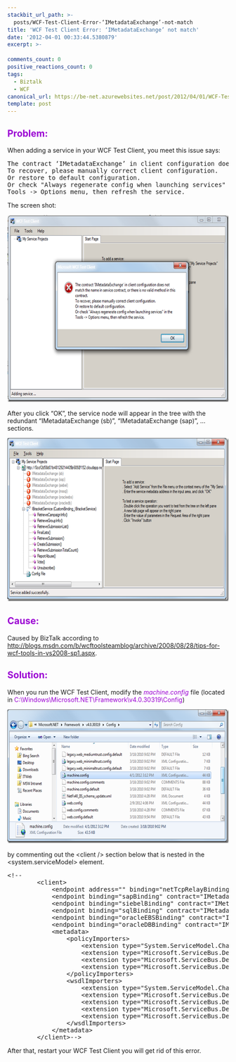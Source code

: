 ```yaml
---
stackbit_url_path: >-
  posts/WCF-Test-Client-Error-‘IMetadataExchange’-not-match
title: 'WCF Test Client Error: ‘IMetadataExchange’ not match'
date: '2012-04-01 00:33:44.5380879'
excerpt: >-
  
comments_count: 0
positive_reactions_count: 0
tags: 
  - Biztalk
  - WCF
canonical_url: https://be-net.azurewebsites.net/post/2012/04/01/WCF-Test-Client-Error-‘IMetadataExchange’-not-match
template: post
---
```

<h2><font style="font-weight: bold" color="#9b00d3">Problem:</font></h2>  <p>When adding a service in your WCF Test Client, you meet this issue says:</p>  <pre>The contract ‘IMetadataExchange’ in client configuration does not match the name in service contract, or there is no valid method in this contract.
To recover, please manually correct client configuration.
Or restore to default configuration.
Or check &quot;Always regenerate config when launching services&quot; in the
Tools -&gt; Options menu, then refresh the service.</pre>

<p>The screen shot:</p>

<p><a href="https://raw.githubusercontent.com/Jeff-Tian/blogengine.net/master/Source/BlogEngine/BlogEngine.NET/App_Data/files/image_501.png"><img style="background-image: none; border-right-width: 0px; margin: 0px 10px 0px 0px; padding-left: 0px; padding-right: 0px; display: inline; border-top-width: 0px; border-bottom-width: 0px; border-left-width: 0px; padding-top: 0px" title="WCF Test Client Error: ‘IMetadataExchange’ not match" border="0" alt="WCF Test Client Error: ‘IMetadataExchange’ not match" src="https://raw.githubusercontent.com/Jeff-Tian/blogengine.net/master/Source/BlogEngine/BlogEngine.NET/App_Data/files/image_thumb_219.png" width="669" height="425" /></a></p>

<p>After you click “OK”, the service node will appear in the tree with the redundant “IMetadataExchange (sb)”, “IMetadataExchange (sap)”, … sections.</p>

<p><a href="https://raw.githubusercontent.com/Jeff-Tian/blogengine.net/master/Source/BlogEngine/BlogEngine.NET/App_Data/files/image_502.png"><img style="background-image: none; border-right-width: 0px; margin: 0px 10px 0px 0px; padding-left: 0px; padding-right: 0px; display: inline; border-top-width: 0px; border-bottom-width: 0px; border-left-width: 0px; padding-top: 0px" title="WCF Test Client Error: ‘IMetadataExchange’ not match" border="0" alt="WCF Test Client Error: ‘IMetadataExchange’ not match" src="https://raw.githubusercontent.com/Jeff-Tian/blogengine.net/master/Source/BlogEngine/BlogEngine.NET/App_Data/files/image_thumb_220.png" width="682" height="371" /></a></p>

<h2><font color="#9b00d3"><font style="font-weight: bold">Cause:</font></font></h2>

<p>Caused by BizTalk according to <a href="http://blogs.msdn.com/b/wcftoolsteamblog/archive/2008/08/28/tips-for-wcf-tools-in-vs2008-sp1.aspx">http://blogs.msdn.com/b/wcftoolsteamblog/archive/2008/08/28/tips-for-wcf-tools-in-vs2008-sp1.aspx</a>.</p>

<h2><font style="font-weight: bold" color="#9b00d3">Solution:</font></h2>

<p>When you run the WCF Test Client, modify the <em><font color="#9b00d3">machine.config</font></em> file (located in <font color="#9b00d3">C:\Windows\Microsoft.NET\Framework\v4.0.30319\Config</font>)&#160; </p>

<p><a href="https://raw.githubusercontent.com/Jeff-Tian/blogengine.net/master/Source/BlogEngine/BlogEngine.NET/App_Data/files/image_503.png"><img style="background-image: none; border-right-width: 0px; margin: 0px 10px 0px 0px; padding-left: 0px; padding-right: 0px; display: inline; border-top-width: 0px; border-bottom-width: 0px; border-left-width: 0px; padding-top: 0px" title="machine.config" border="0" alt="machine.config" src="https://raw.githubusercontent.com/Jeff-Tian/blogengine.net/master/Source/BlogEngine/BlogEngine.NET/App_Data/files/image_thumb_221.png" width="635" height="304" /></a></p>

<p>by commenting out the &lt;client /&gt; section below that is nested in the &lt;system.serviceModel&gt; element.</p>

<pre class="brush: xml">&lt;!--
		&lt;client&gt;
			&lt;endpoint address=&quot;&quot; binding=&quot;netTcpRelayBinding&quot; contract=&quot;IMetadataExchange&quot; name=&quot;sb&quot;/&gt;
			&lt;endpoint binding=&quot;sapBinding&quot; contract=&quot;IMetadataExchange&quot; name=&quot;sap&quot;/&gt;
			&lt;endpoint binding=&quot;siebelBinding&quot; contract=&quot;IMetadataExchange&quot; name=&quot;siebel&quot;/&gt;
			&lt;endpoint binding=&quot;sqlBinding&quot; contract=&quot;IMetadataExchange&quot; name=&quot;mssql&quot;/&gt;
			&lt;endpoint binding=&quot;oracleEBSBinding&quot; contract=&quot;IMetadataExchange&quot; name=&quot;oracleebs&quot;/&gt;
			&lt;endpoint binding=&quot;oracleDBBinding&quot; contract=&quot;IMetadataExchange&quot; name=&quot;oracledb&quot;/&gt;
			&lt;metadata&gt;
				&lt;policyImporters&gt;
					&lt;extension type=&quot;System.ServiceModel.Channels.ContextBindingElementImporter, System.ServiceModel, Version=4.0.0.0, Culture=neutral, PublicKeyToken=b77a5c561934e089, processorArchitecture=MSIL&quot;/&gt;
					&lt;extension type=&quot;Microsoft.ServiceBus.Description.TcpRelayTransportBindingElementImporter, Microsoft.ServiceBus, Version=1.0.0.0, Culture=neutral, PublicKeyToken=31bf3856ad364e35&quot;/&gt;
					&lt;extension type=&quot;Microsoft.ServiceBus.Description.HttpRelayTransportBindingElementImporter, Microsoft.ServiceBus, Version=1.0.0.0, Culture=neutral, PublicKeyToken=31bf3856ad364e35&quot;/&gt;
					&lt;extension type=&quot;Microsoft.ServiceBus.Description.OnewayRelayTransportBindingElementImporter, Microsoft.ServiceBus, Version=1.0.0.0, Culture=neutral, PublicKeyToken=31bf3856ad364e35&quot;/&gt;
				&lt;/policyImporters&gt;
				&lt;wsdlImporters&gt;
					&lt;extension type=&quot;System.ServiceModel.Channels.ContextBindingElementImporter, System.ServiceModel, Version=4.0.0.0, Culture=neutral, PublicKeyToken=b77a5c561934e089, processorArchitecture=MSIL&quot;/&gt;
					&lt;extension type=&quot;Microsoft.ServiceBus.Description.StandardRelayBindingImporter, Microsoft.ServiceBus, Version=1.0.0.0, Culture=neutral, PublicKeyToken=31bf3856ad364e35&quot;/&gt;
					&lt;extension type=&quot;Microsoft.ServiceBus.Description.TcpRelayTransportBindingElementImporter, Microsoft.ServiceBus, Version=1.0.0.0, Culture=neutral, PublicKeyToken=31bf3856ad364e35&quot;/&gt;
					&lt;extension type=&quot;Microsoft.ServiceBus.Description.HttpRelayTransportBindingElementImporter, Microsoft.ServiceBus, Version=1.0.0.0, Culture=neutral, PublicKeyToken=31bf3856ad364e35&quot;/&gt;
					&lt;extension type=&quot;Microsoft.ServiceBus.Description.OnewayRelayTransportBindingElementImporter, Microsoft.ServiceBus, Version=1.0.0.0, Culture=neutral, PublicKeyToken=31bf3856ad364e35&quot;/&gt;
				&lt;/wsdlImporters&gt;
			&lt;/metadata&gt;
		&lt;/client&gt;--&gt;</pre>

<p>After that, restart your WCF Test Client you will get rid of this error.</p>
